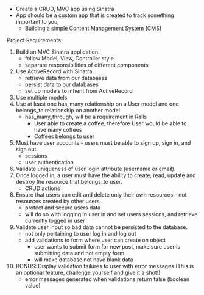 - Create a CRUD, MVC app using Sinatra
- App should be a custom app that is created to track something important to you, 
    - Building a simple Content Management System (CMS)

Project Requirements:
1. Build an MVC Sinatra application.
    - follow Model, View, Controller style
    - separate responsibilities of different components
2. Use ActiveRecord with Sinatra.
    - retrieve data from our databases
    - persist data to our databases
    - set up models to inherit from ActiveRecord
3. Use multiple models.
4. Use at least one has_many relationship on a User model and one belongs_to relationship on another model.
    - has_many_through, will be a requirement in Rails
        - User able to create a coffee, therefore User would be able to have many coffees
        - Coffees belongs to user
5. Must have user accounts - users must be able to sign up, sign in, and sign out.
    - sessions
    - user authentication
6. Validate uniqueness of user login attribute (username or email).
7. Once logged in, a user must have the ability to create, read, update and destroy the resource that belongs_to user.
    - CRUD actions
8. Ensure that users can edit and delete only their own resources - not resources created by other users.
    - protect and secure users data
    - will do so with logging in user in and set users sessions, and retrieve currently logged in user
9. Validate user input so bad data cannot be persisted to the database.
    - not only pertaining to user log in and log out
    - add validations to form where user can create on object
        - user wants to submit form for new post, make sure user is submitting data and not empty form
        - will make database not have blank data
10. BONUS: Display validation failures to user with error messages (This is an optional feature, challenge yourself and give it a shot!)
    - error messages generated when validations return false (boolean value)